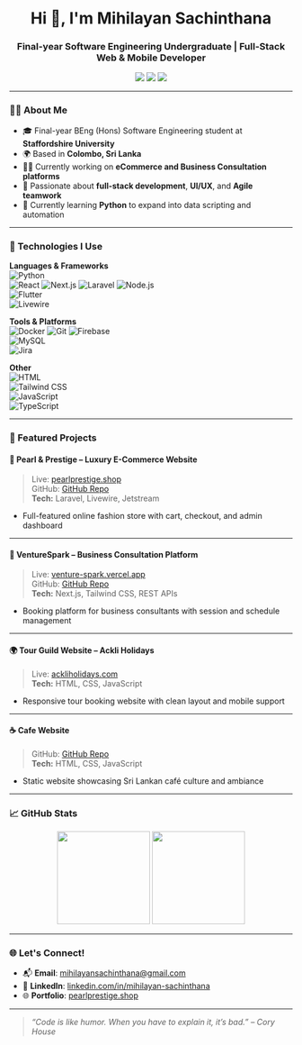 <h1 align="center">Hi 👋, I'm Mihilayan Sachinthana</h1>
<h3 align="center">Final-year Software Engineering Undergraduate | Full-Stack Web & Mobile Developer</h3>

<p align="center">
  <a href="https://www.linkedin.com/in/mihilayan-sachinthana" target="_blank"><img src="https://img.shields.io/badge/LinkedIn-blue?style=flat&logo=linkedin" /></a>
  <a href="mailto:mihilayansachinthana@gmail.com"><img src="https://img.shields.io/badge/Gmail-red?style=flat&logo=gmail" /></a>
  <a href="https://pearlprestige.shop" target="_blank"><img src="https://img.shields.io/badge/Portfolio-000?style=flat&logo=firefox" /></a>
</p>

---

### 🧑‍💻 About Me
- 🎓 Final-year BEng (Hons) Software Engineering student at **Staffordshire University**
- 🌍 Based in **Colombo, Sri Lanka**
- 👨‍💻 Currently working on **eCommerce and Business Consultation platforms**
- 🔄 Passionate about **full-stack development**, **UI/UX**, and **Agile teamwork**
- 🐍 Currently learning **Python** to expand into data scripting and automation

---

### 🔧 Technologies I Use

**Languages & Frameworks**  
![Python](https://img.shields.io/badge/-Python-3776AB?logo=python)  
![React](https://img.shields.io/badge/-React-black?logo=react) 
![Next.js](https://img.shields.io/badge/-Next.js-black?logo=next.js) 
![Laravel](https://img.shields.io/badge/-Laravel-red?logo=laravel) 
![Node.js](https://img.shields.io/badge/-Node.js-green?logo=node.js)  
![Flutter](https://img.shields.io/badge/-Flutter-blue?logo=flutter)  
![Livewire](https://img.shields.io/badge/-Livewire-orange?logo=laravel)

**Tools & Platforms**  
![Docker](https://img.shields.io/badge/-Docker-2496ED?logo=docker) 
![Git](https://img.shields.io/badge/-Git-F05032?logo=git) 
![Firebase](https://img.shields.io/badge/-Firebase-FFCA28?logo=firebase)  
![MySQL](https://img.shields.io/badge/-MySQL-4479A1?logo=mysql)  
![Jira](https://img.shields.io/badge/-Jira-0052CC?logo=jira)

**Other**  
![HTML](https://img.shields.io/badge/-HTML-E34F26?logo=html5)  
![Tailwind CSS](https://img.shields.io/badge/-Tailwind-38B2AC?logo=tailwindcss)  
![JavaScript](https://img.shields.io/badge/-JavaScript-F7DF1E?logo=javascript)  
![TypeScript](https://img.shields.io/badge/-TypeScript-3178C6?logo=typescript)

---

### 📂 Featured Projects

#### 💎 Pearl & Prestige – Luxury E-Commerce Website
> Live: [pearlprestige.shop](https://pearlprestige.shop)  
> GitHub: [GitHub Repo](https://github.com/KGMS-Projects/Pearl-Prestige--Shop.git)  
**Tech:** Laravel, Livewire, Jetstream  
- Full-featured online fashion store with cart, checkout, and admin dashboard

---

#### 💼 VentureSpark – Business Consultation Platform
> Live: [venture-spark.vercel.app](https://venture-spark.vercel.app)  
> GitHub: [GitHub Repo](https://github.com/APIIT-CC-Asignment/-VentureSpark.git)  
**Tech:** Next.js, Tailwind CSS, REST APIs  
- Booking platform for business consultants with session and schedule management

---

#### 🌍 Tour Guild Website – Ackli Holidays
> Live: [ackliholidays.com](https://ackliholidays.com)  
**Tech:** HTML, CSS, JavaScript  
- Responsive tour booking website with clean layout and mobile support

---

#### ☕ Cafe Website
> GitHub: [GitHub Repo](https://kgms-projects.github.io/Cafe-website/)  
**Tech:** HTML, CSS, JavaScript  
- Static website showcasing Sri Lankan café culture and ambiance

---

### 📈 GitHub Stats

<p align="center">
  <img src="https://github-readme-stats.vercel.app/api?username=KGMS-Projects&show_icons=true&theme=radical" height="165"/>
  <img src="https://github-readme-stats.vercel.app/api/top-langs/?username=KGMS-Projects&layout=compact&theme=radical" height="165"/>
</p>

---

### 🌐 Let's Connect!
- 📬 **Email**: [mihilayansachinthana@gmail.com](mailto:mihilayansachinthana@gmail.com)  
- 💼 **LinkedIn**: [linkedin.com/in/mihilayan-sachinthana](https://www.linkedin.com/in/mihilayan-sachinthana)  
- 🌐 **Portfolio**: [pearlprestige.shop](https://pearlprestige.shop)

---

> _“Code is like humor. When you have to explain it, it’s bad.” – Cory House_
